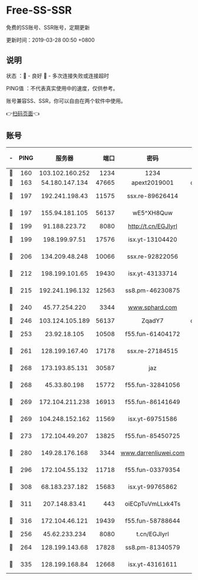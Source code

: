 # Free-SS-SSR

免费的SS账号、SSR账号，定期更新

更新时间：2019-03-28 00:50 +0800

## 说明

状态     ：🙂 - 良好 🙁 - 多次连接失败或连接超时

PING值   ：不代表真实使用中的速度，仅供参考。

账号兼容SS、SSR，你可以自由在两个软件中使用。

👉[扫码页面](https://liesauer.github.io/Free-SS-SSR/)👈

## 账号

|-|PING|服务器|端口|密码|加密方式|区域|
|:----:|:----:|:-----:|-----:|:----:|:----:|:----:|
|🙂|160|103.102.160.252|1234|1234|rc4-md5|JP|
|🙂|163|54.180.147.134|47665|apext2019001|chacha20|KR|
|🙂|197|192.241.198.43|11575|ssx.re-89626414|aes-256-cfb|US|
|🙂|197|155.94.181.105|56137|wE5^XH8Quw|aes-256-cfb|US|
|🙂|199|91.188.223.72|8080|http://t.cn/EGJIyrl|rc4-md5|RU|
|🙂|199|198.199.97.51|17576|isx.yt-13104420|aes-256-cfb|US|
|🙂|206|134.209.48.248|10066|ssx.re-92822056|aes-256-cfb|US|
|🙂|212|198.199.101.65|19430|isx.yt-43133714|aes-256-cfb|US|
|🙂|215|192.241.196.132|12563|ss8.pm-46230875|aes-256-cfb|US|
|🙂|240|45.77.254.220|3344|www.sphard.com|aes-256-cfb|SG|
|🙂|246|103.124.105.189|56137|ZqadY7|chacha20|US|
|🙂|253|23.92.18.105|10508|f55.fun-61404172|aes-256-cfb|US|
|🙂|261|128.199.167.40|17178|ssx.re-27184515|aes-256-cfb|SG|
|🙂|268|173.193.85.131|30587|jaz|aes-256-cfb|US|
|🙂|268|45.33.80.198|15772|f55.fun-32841056|aes-256-cfb|US|
|🙂|269|172.104.211.238|16913|f55.fun-86141649|aes-256-cfb|US|
|🙂|269|104.248.152.162|11569|isx.yt-69751586|aes-256-cfb|SG|
|🙂|273|172.104.49.207|13825|f55.fun-85450725|aes-256-cfb|SG|
|🙂|280|149.28.176.168|3344|www.darrenliuwei.com|aes-256-cfb|AU|
|🙂|296|172.104.55.132|11718|f55.fun-03379354|aes-256-cfb|SG|
|🙂|308|68.183.237.182|15683|isx.yt-99765862|aes-256-cfb|SG|
|🙂|311|207.148.83.41|443|oiECpTuVmLLxk4Ts|aes-256-cfb|AU|
|🙂|316|172.104.46.121|19439|f55.fun-58788644|aes-256-cfb|SG|
|🙂|256|45.62.233.234|8080|t.cn/EGJIyrl|rc4-md5|CA|
|🙂|264|128.199.143.68|17828|ss8.pm-81340579|aes-256-cfb|SG|
|🙂|335|128.199.168.84|12668|isx.yt-43161611|aes-256-cfb|SG|
